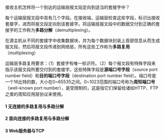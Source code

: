 接收主机怎样将一个到达的运输层报文段定向到适当的套接字中？

每个运输层报文段中具有几个字段。在接收端，运输层检查这些字段，标识出接收套接字，进而将报文段定向到该套接字。将运输层报文段中的数据交付到正确的套接字的工作称为**多路分解**（demultiplexing）。

在源主机从不同的套接字中收集数据块，并为每个数据块封装上首部信息从而生成报文段，然后将报文段传递到网络层，所有这些工作称为**多路复用**（multiplexing）

运输层多路复用要求：（1）套接字有唯一标识符。（2）每个报文段有特殊字段来指示该报文段所要交付到的套接字。这些特殊字段是**源端口号字段**（source port number field）和**目的端口号字段**（destination port number field）。端口号是一个16比特的数，大小在0~65535之间。0~1023范围的端口号称为**周知端口号**（well-known port number），是受限制的，这是指它们保留给诸如HTTP、FTP之类的周知应用层协议来使用。

#### 1 无连接的多路复用与多路分解

#### 2 面向连接的多路复用与多路分解

#### 3 Web服务器与TCP

